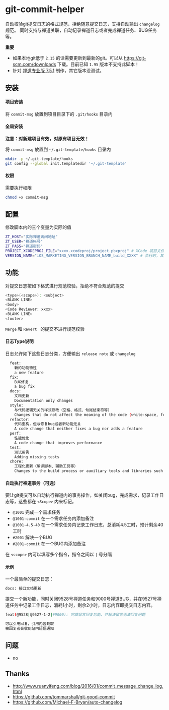 # git-commit-helper

自动校验git提交日志的格式规范，拒绝随意提交日志，支持自动输出 `changelog` 规范。
同时支持与禅道关联，自动记录禅道日志或者完成禅道任务、BUG任务等。

__重要__

* 如果本地git低于 `2.15` 的话需要更新到最新的git。可以从 https://git-scm.com/downloads 下载。目前已知 `1.95` 版本不支持此脚本！
* 针对 [禅道专业版 7.5.1](https://www.zentao.net/) 制作，其它版本没测试。

## 安装

#### 项目安装

将 `commit-msg` 放置到项目目录下的 `.git/hooks` 目录内

#### 全局安装

__注意：对新建项目有效，对原有项目无效！__

将 `commit-msg` 放置到 `~/.git-template/hooks` 目录内

```bash
mkdir -p ~/.git-template/hooks
git config --global init.templatedir '~/.git-template'
```

#### 权限

需要执行权限

```bash
chmod +x commit-msg
```



## 配置

修改脚本内的三个变量为实际的值

```bash
ZT_HOST="实际禅道访问地址"
ZT_USER="禅道帐号"
ZT_PASS="禅道密码"
PROJECT_XCODEPROJ_FILE="xxxx.xcodeproj/project.pbxproj" # XCode 项目文件, 用来查询版本号
VERSION_NAME="iOS_MARKETING_VERSION_BRANCH_NAME_build_XXXX" # 执行时，其中的 MARKETING_VERSION 会换成当前的版本号；BRANCH_NAME 会换成当前的分支名 (分支 feature/A/1 的名称是 1）
```

## 功能

对提交日志按如下格式进行规范校验，拒绝不符合规范的提交

```bash
<type>(<scope>): <subject>
<BLANK LINE>
<body>
<Code Reviewer: xxxx>
<BLANK LINE>
<footer>
```

`Merge` 和 `Revert ` 的提交不进行规范校验

#### 日志Type说明

日志允许如下这些日志分类，方便输出 `release note` 或 `changelog`

```bash
  feat:
    新的功能特性
    a new feature
  fix:
    BUG修复
    a bug fix
  docs:
    文档更新
    Documentation only changes
  style:
    与代码逻辑无关的样式修改（空格、格式、句尾结束符等）
    Changes that do not affect the meaning of the code (white-space, formatting, missing semi-colons, etc)
  refactor:
    代码重构，但与修复bug或者新功能无关
    A code change that neither fixes a bug nor adds a feature
  perf:
    性能优化
    A code change that improves performance
  test:
    测试用例
    Adding missing tests
  chore:
    工程化更新（编译脚本、辅助工具等）
    Changes to the build process or auxiliary tools and libraries such as documentation generatio
```

#### 自动执行禅道事务（可选）

要让git提交可以自动执行禅道内的事务操作，如关闭bug，完成需求，记录工作日志等，这些都在 `<Scope>` 内来标记。

- `@1001` 完成一个需求任务
- `@1001-commit` 在一个需求任务内添加备注
- `@1001-4.5-40` 在一个需求任务内记录工作日志，总消耗4.5工时，预计剩余40工时
- `#2001` 解决一个BUG
- `#2001-commit` 在一个BUG内添加备注

在 `<scope>` 内可以填写多个指令，指令之间以 `|` 号分隔

#### 示例

一个最简单的提交日志：

```bash
docs: 接口文档更新
```

提交一个新功能，同时关闭9528号禅道任务和9000号禅道BUG，并在9527号禅道任务中记录工作日志，消耗1小时，剩余2小时，日志内容即提交日志内容。

```bash
feat(@9528|@9527-1-2|#9000): 完成留言回复功能，并解决留言无法回复问题

可以引用回复，引用内容截取
被回复者会收到站内短信通知
```

## 问题

- no

## Thanks

- http://www.ruanyifeng.com/blog/2016/01/commit_message_change_log.html
- https://github.com/tommarshall/git-good-commit
- https://github.com/Michael-F-Bryan/auto-changelog
